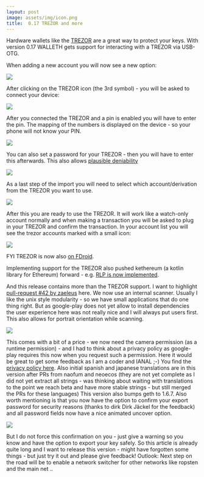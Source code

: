 ```yaml
---
layout: post
image: assets/img/icon.png
title:  0.17 TREZOR and more
---
```

Hardware wallets like the <a href="https://trezor.io/">TREZOR</a> are a great way to protect your keys. With version 0.17 WALLETH gets support for interacting with a TREZOR via USB-OTG.

When adding a new account you will now see a new option:

![](/assets/img/news/screenshot_trezor_create.png)

After clicking on the TREZOR icon (the 3rd symbol) - you will be asked to connect your device:

![](/assets/img/news/screenshot_trezor_add.png)

After you connected the TREZOR and a pin is enabled you will have to enter the pin. The mapping of the numbers is displayed on the device - so your phone will not know your PIN.

![](/assets/img/news/screenshot_trezor_pinput.png)

You can also set a password for your TREZOR - then you will have to enter this afterwards. This also allows [plausible deniability](https://blog.trezor.io/hide-your-trezor-wallets-with-multiple-passphrases-f2e0834026eb)

![](/assets/img/news/screenshot_trezor_pwd.png)

As a last step of the import you will need to select which account/derivation from the TREZOR you want to use.

![](/assets/img/news/screenshot_trezor_derivation.png)

After this you are ready to use the TREZOR. It will work like a watch-only account normally and when making a transaction you will be asked to plug in your TREZOR and confirm the transaction.
In your account list you will see the trezor accounts marked with a small icon:

![](/assets/img/news/screenshot_trezor_list.png)

FYI TREZOR is now also [on FDroid](https://walleth.org/2017/06/18/TREZOR-on-FDroid).

Implementing support for the TREZOR also pushed kethereum (a kotlin library for Ethereum) forward - e.g. [RLP is now implemented](https://github.com/walleth/kethereum/blob/master/rlp/src/main/java/org/kethereum/functions/rlp/RLPFun.kt).

And this release contains more than the TREZOR support. I want to highlight [pull-request #42 by zaeleus]( https://github.com/walleth/walleth/pull/42) here. We now use an internal scanner. Usually I like the unix style modularity - so we have small applications that do one thing right. But as google-play does not yet allow to install dependencies the user experience here was not really nice and I will always put users first. This also allows for portrait orientation while scanning.

![](/assets/img/news/screenshot_new_scan.png)

This comes with a bit of a price - we now need the camera permission (as a runtime permission) - and I had to think about a privacy policy as google-play requires this now when you request such a permission. Here it would be great to get some feedback as I am a coder and IANAL ;-) You find the [privacy policy here](https://github.com/walleth/walleth/blob/master/PRIVACY_POLICY.md).
Also initial spanish and japanese translations are in this version after PRs from naofum and neoecos (they are not yet complete as I did not yet extract all strings - was thinking about waiting with translations to the point we reach beta and have more stable strings - but still merged the PRs for these languages)
This version also bumps geth to 1.6.7. Also worth mentioning is that you now have the option to confirm your export password for security reasons (thanks to dirk Dirk Jäckel for the feedback) and all password fields now have a nice animated uncover option.

![](/assets/img/news/screenshot_export_confirm.png)

But I do not force this confirmation on you - just give a warning so you know and have the option to export your key safely.
So this article is already quite long and I want to release this version - might have forgotten some things - but just try it out and please give feedback!
Outlook: Next step on the road will be to enable a network switcher for other networks like ropsten and the main net ..
